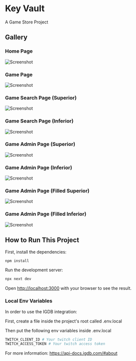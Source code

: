 # Key Vault

A Game Store Project

## Gallery
<p align=center>
  
  ### Home Page
  
  ![Screenshot](./images/Home.png)
  
  ### Game Page
  
  ![Screenshot](./images/GamePage.png)
  
  ### Game Search Page (Superior)
  
  ![Screenshot](./images/GameSearchPage1.png)
  
  ### Game Search Page (Inferior)
  
  ![Screenshot](./images/GameSearchPage2.png)
  
  ### Game Admin Page (Superior)
  
  ![Screenshot](./images/GameAdmin1.png)
  
  ### Game Admin Page (Inferior)
  
  ![Screenshot](./images/GameAdmin2.png)
  
  ### Game Admin Page (Filled Superior)
  
  ![Screenshot](./images/GameAdminFilled1.png)
  
  ### Game Admin Page (Filled Inferior)
  
  ![Screenshot](./images/GameAdminFilled2.png)
  
</p>

## How to Run This Project

First, install the dependencies:

```bash
npm install
```

Run the development server:

```bash
npx next dev
```

Open [http://localhost:3000](http://localhost:3000) with your browser to see the result.

### Local Env Variables

In order to use the IGDB integration:

First, create a file inside the project's root called .env.local

Then put the following env variables inside .env.local

```bash
TWITCH_CLIENT_ID # Your twitch client ID
TWITCH_ACCESS_TOKEN # Your twitch access token
```

For more information: https://api-docs.igdb.com/#about